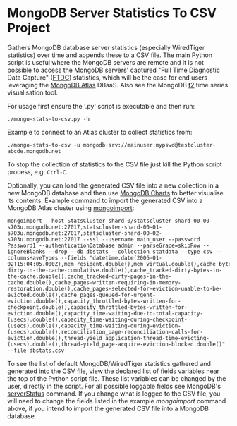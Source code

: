 # MongoDB Server Statistics To CSV Project

Gathers MongoDB database server statistics (especially WiredTiger statistics) over time and appends these to a CSV file. The main Python script is useful where the MongoDB servers are remote and it is not possible to access the MongoDB servers' captured "Full Time Diagnostic Data Capture" ([FTDC](https://docs.mongodb.com/manual/administration/analyzing-mongodb-performance/#full-time-diagnostic-data-capture)) statistics, which will be the case for end users leveraging the [MongoDB Atlas](https://www.mongodb.com/cloud/atlas) DBaaS. Also see the MongoDB [t2](https://github.com/10gen/t2) time series visualisation tool.

For usage first ensure the '.py' script is executable and then run:
```
./mongo-stats-to-csv.py -h
```

Example to connect to an Atlas cluster to collect statistics from:
```
./mongo-stats-to-csv -u mongodb+srv://mainuser:mypswd@testcluster-abcde.mongodb.net
```

To stop the collection of statistics to the CSV file just kill the Python script process, e.g. `Ctrl-C`.

Optionally, you can load the generated CSV file into a new collection in a new MongoDB database and then use [MongoDB Charts](https://www.mongodb.com/products/charts) to better visualise its contents. Example command to import the generated CSV into a MongoDB Atlas cluster using [mongoimport](https://docs.mongodb.com/manual/reference/program/mongoimport/):
```
mongoimport --host StatsCluster-shard-0/statscluster-shard-00-00-s703u.mongodb.net:27017,statscluster-shard-00-01-s703u.mongodb.net:27017,statscluster-shard-00-02-s703u.mongodb.net:27017 --ssl --username main_user --password Password1 --authenticationDatabase admin --parseGrace=skipRow --ignoreBlanks --drop --db dbstats --collection statdata --type csv --columnsHaveTypes --fields "datetime.date(2006-01-02T15:04:05.000Z),mem_resident.double(),mem_virtual.double(),cache_bytes-dirty-in-the-cache-cumulative.double(),cache_tracked-dirty-bytes-in-the-cache.double(),cache_tracked-dirty-pages-in-the-cache.double(),cache_pages-written-requiring-in-memory-restoration.double(),cache_pages-selected-for-eviction-unable-to-be-evicted.double(),cache_pages-queued-for-urgent-eviction.double(),capacity_throttled-bytes-written-for-checkpoint.double(),capacity_throttled-bytes-written-for-eviction.double(),capacity_time-waiting-due-to-total-capacity-(usecs).double(),capacity_time-waiting-during-checkpoint-(usecs).double(),capacity_time-waiting-during-eviction-(usecs).double(),reconciliation_page-reconciliation-calls-for-eviction.double(),thread-yield_application-thread-time-evicting-(usecs).double(),thread-yield_page-acquire-eviction-blocked.double()" --file dbstats.csv
```

To see the list of default MongoDB/WiredTiger statistics gathered and generated into the CSV file, view the declared list of fields variables near the top of the Python script file. These list variables can be changed by the user, directly in the script. For all possible loggable fields see MongoDB's [serverStatus](https://docs.mongodb.com/manual/reference/command/serverStatus/) command. If you change what is logged to the CSV file, you will need to change the fields listed in the example _mongoimport_ command above, if you intend to import the generated CSV file into a MongoDB database.

